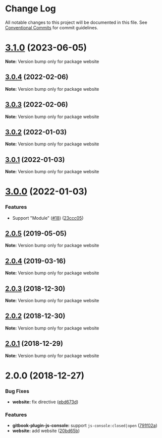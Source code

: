# Change Log

All notable changes to this project will be documented in this file.
See [Conventional Commits](https://conventionalcommits.org) for commit guidelines.

# [3.1.0](https://github.com/azu/codemirror-console/compare/v3.0.4...v3.1.0) (2023-06-05)

**Note:** Version bump only for package website





## [3.0.4](https://github.com/azu/codemirror-console/compare/v3.0.3...v3.0.4) (2022-02-06)

**Note:** Version bump only for package website





## [3.0.3](https://github.com/azu/codemirror-console/compare/v3.0.2...v3.0.3) (2022-02-06)

**Note:** Version bump only for package website





## [3.0.2](https://github.com/azu/codemirror-console/compare/v3.0.1...v3.0.2) (2022-01-03)

**Note:** Version bump only for package website





## [3.0.1](https://github.com/azu/codemirror-console/compare/v3.0.0...v3.0.1) (2022-01-03)

**Note:** Version bump only for package website





# [3.0.0](https://github.com/azu/codemirror-console/compare/v2.0.5...v3.0.0) (2022-01-03)


### Features

* Support "Module" ([#18](https://github.com/azu/codemirror-console/issues/18)) ([23ccc05](https://github.com/azu/codemirror-console/commit/23ccc05f505f93b4f71d190a5ff1d1240e92601b))





## [2.0.5](https://github.com/azu/codemirror-console/compare/v2.0.4...v2.0.5) (2019-05-05)

**Note:** Version bump only for package website





## [2.0.4](https://github.com/azu/codemirror-console/compare/v2.0.3...v2.0.4) (2019-03-16)

**Note:** Version bump only for package website





## [2.0.3](https://github.com/azu/codemirror-console/compare/v2.0.2...v2.0.3) (2018-12-30)

**Note:** Version bump only for package website





## [2.0.2](https://github.com/azu/codemirror-console/compare/v2.0.1...v2.0.2) (2018-12-30)

**Note:** Version bump only for package website





## [2.0.1](https://github.com/azu/codemirror-console/compare/v2.0.0...v2.0.1) (2018-12-29)

**Note:** Version bump only for package website





# 2.0.0 (2018-12-27)


### Bug Fixes

* **website:** fix directive ([ebd673d](https://github.com/azu/codemirror-console/commit/ebd673d))


### Features

* **gitbook-plugin-js-console:** support `js-console:closed|open` ([791f02a](https://github.com/azu/codemirror-console/commit/791f02a))
* **website:** add website ([20bd65b](https://github.com/azu/codemirror-console/commit/20bd65b))
